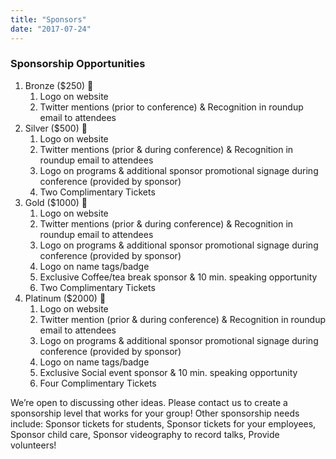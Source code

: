 ```yaml
---
title: "Sponsors"
date: "2017-07-24"
---
```


### Sponsorship Opportunities

1. Bronze ($250) 🥉
    1. Logo on website
    2. Twitter mentions (prior to conference) & Recognition in roundup email to attendees 
2. Silver ($500) 🥈
    1. Logo on website
    2. Twitter mentions (prior & during conference) & Recognition in roundup email to attendees 
    3. Logo on programs & additional sponsor promotional signage during conference (provided by sponsor)
    4. Two Complimentary Tickets
3. Gold ($1000) 🥇
    1. Logo on website
    2. Twitter mentions (prior & during conference) & Recognition in roundup email to attendees 
    3. Logo on programs & additional sponsor promotional signage during conference (provided by sponsor)
    4. Logo on name tags/badge
    5. Exclusive Coffee/tea break sponsor & 10 min. speaking opportunity
    6. Two Complimentary Tickets
4. Platinum ($2000) 💎
    1. Logo on website
    2. Twitter mention (prior & during conference) & Recognition in roundup email to attendees 
    3. Logo on programs & additional sponsor promotional signage during conference (provided by sponsor)
    4. Logo on name tags/badge
    5. Exclusive Social event sponsor & 10 min. speaking opportunity
    6. Four Complimentary Tickets
    
We’re open to discussing other ideas. Please contact us to create a sponsorship level that works for your group! Other sponsorship needs include: Sponsor tickets for students, Sponsor tickets for your employees, Sponsor child care, Sponsor videography to record talks, Provide volunteers!

